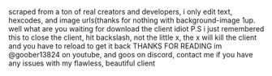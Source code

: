 scraped from a ton of real creators and developers, i only edit text, hexcodes, and image urls(thanks for nothing with background-image 1up.
well what are you waiting for download the client idiot
P.S i just remembered this to close the client, hit backslash, not the little x, the x will kill the client and you have to reload to get it back
THANKS FOR READING
im @goober13824 on youtube, and goos on discord, contact me if you have any issues with my flawless, beautiful client
